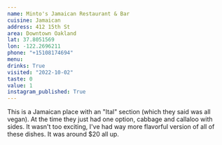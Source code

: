 ```yaml
---
name: Minto's Jamaican Restaurant & Bar
cuisine: Jamaican
address: 412 15th St
area: Downtown Oakland
lat: 37.8051569
lon: -122.2696211
phone: "+15108174694"
menu: 
drinks: True
visited: "2022-10-02"
taste: 0
value: 1
instagram_published: True
---
```


This is a Jamaican place with an "Ital" section (which they said was all vegan). At the time they just had one option, cabbage and callaloo with sides. It wasn't too exciting, I've had way more flavorful version  of all of these dishes. It was around $20 all up.
